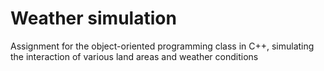 # Weather simulation
Assignment for the object-oriented programming class in C++, simulating the interaction of various land areas and weather conditions
